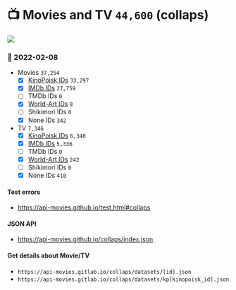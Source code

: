 # :tv: Movies and TV `44,600` (collaps)

<a href="https://API-Movies.github.io"><img src="https://API-Movies.github.io/banner.png?cache"></a>

### :date: 2022-02-08
- Movies `37,254`
  - [x] <a href="https://API-Movies.github.io/collaps/movie_kinopoisk_ids.json">KinoPoisk IDs</a> `33,297`
  - [x] <a href="https://API-Movies.github.io/collaps/movie_imdb_ids.json">IMDb IDs</a> `27,759`
  - [ ] TMDb IDs `0`
  - [x] <a href="https://API-Movies.github.io/collaps/movie_world_art_ids.json">World-Art IDs</a> `8`
  - [ ] Shikimori IDs `0`
  - [x] None IDs `342`
- TV `7,346`
  - [x] <a href="https://API-Movies.github.io/collaps/tv_kinopoisk_ids.json">KinoPoisk IDs</a> `6,340`
  - [x] <a href="https://API-Movies.github.io/collaps/tv_imdb_ids.json">IMDb IDs</a> `5,336`
  - [ ] TMDb IDs `0`
  - [x] <a href="https://API-Movies.github.io/collaps/tv_world_art_ids.json">World-Art IDs</a> `242`
  - [ ] Shikimori IDs `0`
  - [x] None IDs `410`
#### Test errors
- <a href='https://api-movies.github.io/test.html#collaps'>https://api-movies.github.io/test.html#collaps</a>
#### JSON API
- <a href='https://api-movies.github.io/collaps/index.json'>https://api-movies.github.io/collaps/index.json</a>
#### Get details about Movie/TV
- `https://api-movies.gitlab.io/collaps/datasets/[id].json`
- `https://api-movies.gitlab.io/collaps/datasets/kp[kinopoisk_id].json`
